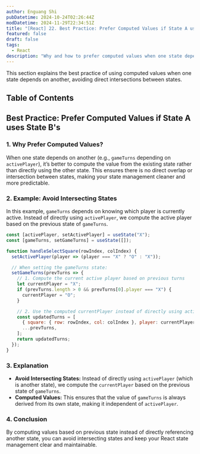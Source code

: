 ```yaml
---
author: Enguang Shi
pubDatetime: 2024-10-24T02:26:44Z
modDatetime: 2024-11-29T22:34:51Z
title: "[React] 22. Best Practice: Prefer Computed Values if State A uses State B's"
featured: false
draft: false
tags:
  - React
description: "Why and how to prefer computed values when one state depends on another in React."
---
```


This section explains the best practice of using computed values when one state depends on another, avoiding direct intersections between states.

## Table of Contents

## Best Practice: Prefer Computed Values if State A uses State B's

### 1. Why Prefer Computed Values?

When one state depends on another (e.g., `gameTurns` depending on `activePlayer`), it’s better to compute the value from the existing state rather than directly using the other state. This ensures there is no direct overlap or intersection between states, making your state management cleaner and more predictable.

### 2. Example: Avoid Intersecting States

In this example, `gameTurns` depends on knowing which player is currently active. Instead of directly using `activePlayer`, we compute the active player based on the previous state of `gameTurns`.

```jsx
const [activePlayer, setActivePlayer] = useState("X");
const [gameTurns, setGameTurns] = useState([]);

function handleSelectSquare(rowIndex, colIndex) {
  setActivePlayer(player => (player === "X" ? "O" : "X"));

  // When setting the gameTurns state:
  setGameTurns(prevTurns => {
    // 1. Compute the current active player based on previous turns
    let currentPlayer = "X";
    if (prevTurns.length > 0 && prevTurns[0].player === "X") {
      currentPlayer = "O";
    }

    // 2. Use the computed currentPlayer instead of directly using activePlayer
    const updatedTurns = [
      { square: { row: rowIndex, col: colIndex }, player: currentPlayer },
      ...prevTurns,
    ];
    return updatedTurns;
  });
}
```

### 3. Explanation

- **Avoid Intersecting States:** Instead of directly using `activePlayer` (which is another state), we compute the `currentPlayer` based on the previous state of `gameTurns`.
- **Computed Values:** This ensures that the value of `gameTurns` is always derived from its own state, making it independent of `activePlayer`.

### 4. Conclusion

By computing values based on previous state instead of directly referencing another state, you can avoid intersecting states and keep your React state management clear and maintainable.
